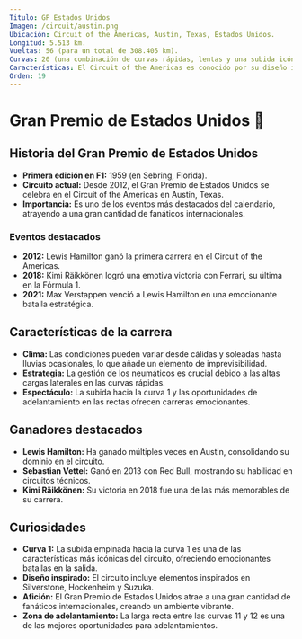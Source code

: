 ```yaml
---
Titulo: GP Estados Unidos
Imagen: /circuit/austin.png
Ubicación: Circuit of the Americas, Austin, Texas, Estados Unidos.
Longitud: 5.513 km.
Vueltas: 56 (para un total de 308.405 km).
Curvas: 20 (una combinación de curvas rápidas, lentas y una subida icónica hacia la curva 1).
Características: El Circuit of the Americas es conocido por su diseño inspirado en algunos de los mejores circuitos del mundo, con una mezcla de curvas técnicas y largas rectas.
Orden: 19
---
```


# Gran Premio de Estados Unidos 🏁

## Historia del Gran Premio de Estados Unidos
- **Primera edición en F1:** 1959 (en Sebring, Florida).
- **Circuito actual:** Desde 2012, el Gran Premio de Estados Unidos se celebra en el Circuit of the Americas en Austin, Texas.
- **Importancia:** Es uno de los eventos más destacados del calendario, atrayendo a una gran cantidad de fanáticos internacionales.

### Eventos destacados
- **2012:** Lewis Hamilton ganó la primera carrera en el Circuit of the Americas.
- **2018:** Kimi Räikkönen logró una emotiva victoria con Ferrari, su última en la Fórmula 1.
- **2021:** Max Verstappen venció a Lewis Hamilton en una emocionante batalla estratégica.

## Características de la carrera
- **Clima:** Las condiciones pueden variar desde cálidas y soleadas hasta lluvias ocasionales, lo que añade un elemento de imprevisibilidad.
- **Estrategia:** La gestión de los neumáticos es crucial debido a las altas cargas laterales en las curvas rápidas.
- **Espectáculo:** La subida hacia la curva 1 y las oportunidades de adelantamiento en las rectas ofrecen carreras emocionantes.

## Ganadores destacados
- **Lewis Hamilton:** Ha ganado múltiples veces en Austin, consolidando su dominio en el circuito.
- **Sebastian Vettel:** Ganó en 2013 con Red Bull, mostrando su habilidad en circuitos técnicos.
- **Kimi Räikkönen:** Su victoria en 2018 fue una de las más memorables de su carrera.

## Curiosidades
- **Curva 1:** La subida empinada hacia la curva 1 es una de las características más icónicas del circuito, ofreciendo emocionantes batallas en la salida.
- **Diseño inspirado:** El circuito incluye elementos inspirados en Silverstone, Hockenheim y Suzuka.
- **Afición:** El Gran Premio de Estados Unidos atrae a una gran cantidad de fanáticos internacionales, creando un ambiente vibrante.
- **Zona de adelantamiento:** La larga recta entre las curvas 11 y 12 es una de las mejores oportunidades para adelantamientos.